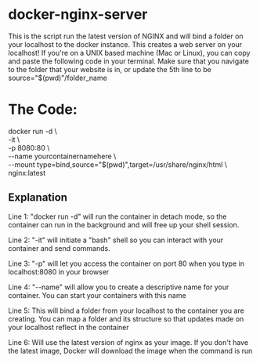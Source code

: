 # docker-nginx-server

This is the script run the latest version of NGINX and will bind a folder on your localhost to the docker instance. This creates a web server on your localhost! If 
you're on a UNIX based machine (Mac or Linux), you can copy and paste the following code in your terminal. Make sure that you navigate to the folder that your 
website is in, or update the 5th line to be source="$(pwd)"/folder_name


# The Code:

docker run -d &#92; \
  -it &#92; \
  -p 8080:80 &#92; \
  --name yourcontainernamehere &#92; \
  --mount type=bind,source="$(pwd)",target=/usr/share/nginx/html &#92; \
  nginx:latest
  
  
  ## Explanation
  
  
Line 1: "docker run -d" will run the container in detach mode, so the container can run in the background and will free up your shell session.

Line 2: "-it" will initiate a "bash" shell so you can interact with your container and send commands.

Line 3: "-p" will let you access the container on port 80 when you type in localhost:8080 in your browser

Line 4: "--name" will allow you to create a descriptive name for your container. You can start your containers with this name

Line 5: This will bind a folder from your localhost to the container you are creating. You can map a folder and its structure so that updates made on your 
localhost reflect in the container

Line 6: Will use the latest version of nginx as your image. If you don't have the latest image, Docker will download the image when the command is run

